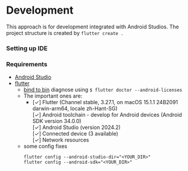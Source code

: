 # Development

This approach is for development integrated with Android Studios. The project structure is created by `flutter create .`

### Setting up IDE
### Requirements
- [Android Studio](https://developer.android.com/studio/install?hl=zh-tw#mac)
- [flutter](https://docs.flutter.dev/get-started/install)
  - [bind to bin](https://docs.flutter.dev/get-started/install/macos/mobile-android#add-flutter-to-your-path≠)
    diagnose using `$ flutter doctor --android-licenses`
  - The important ones are:
    - [✓] Flutter (Channel stable, 3.27.1, on macOS 15.1.1 24B2091 darwin-arm64, locale zh-Hant-SG) \
      [✓] Android toolchain - develop for Android devices (Android SDK version 34.0.0) \
      [✓] Android Studio (version 2024.2) \
      [✓] Connected device (3 available) \
      [✓] Network resources
  - some config fixes
    ```
    flutter config --android-studio-dir="<YOUR_DIR>"
    flutter config --android-sdk="<YOUR_DIR>"
    ```
